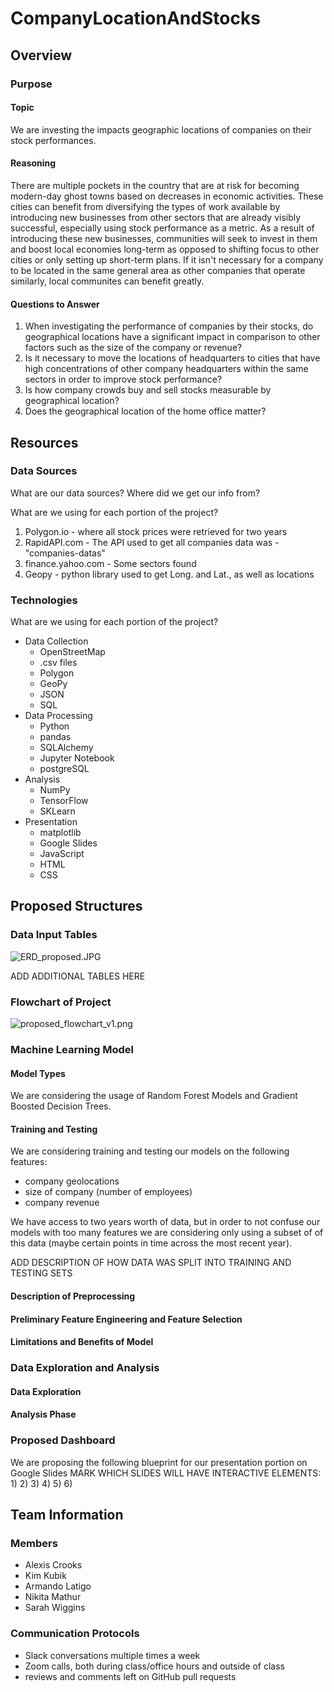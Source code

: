 # CompanyLocationAndStocks

## Overview

### Purpose

#### Topic

We are investing the impacts geographic locations of companies on their stock performances.  

#### Reasoning

There are multiple pockets in the country that are at risk for becoming modern-day ghost towns based on decreases in economic activities.  These cities can benefit from diversifying the types of work available by introducing new businesses from other sectors that are already visibly successful, especially using stock performance as a metric.  As a result of introducing these new businesses, communities will seek to invest in them and boost local economies long-term as opposed to shifting focus to other cities or only setting up short-term plans.  If it isn't necessary for a company to be located in the same general area as other companies that operate similarly, local communites can benefit greatly.

#### Questions to Answer

1) When investigating the performance of companies by their stocks, do geographical locations have a significant impact in comparison to other factors such as the size of the company or revenue?
2) Is it necessary to move the locations of headquarters to cities that have high concentrations of other company headquarters within the same sectors in order to improve stock performance?
3) Is how company crowds buy and sell stocks measurable by geographical location? 
4) Does the geographical location of the home office matter?

## Resources

### Data Sources
What are our data sources?  Where did we get our info from?

What are we using for each portion of the project?
1. Polygon.io - where all stock prices were retrieved for two years
2. RapidAPI.com - The API used to get all companies data was - "companies-datas"
3. finance.yahoo.com - Some sectors found
4. Geopy - python library used to get Long. and Lat., as well as locations

### Technologies
What are we using for each portion of the project?
- Data Collection
  - OpenStreetMap
  - .csv files
  - Polygon
  - GeoPy
  - JSON
  - SQL
- Data Processing
  - Python
  - pandas
  - SQLAlchemy
  - Jupyter Notebook
  - postgreSQL
- Analysis
  - NumPy
  - TensorFlow
  - SKLearn
- Presentation
  - matplotlib
  - Google Slides
  - JavaScript
  - HTML
  - CSS

## Proposed Structures

### Data Input Tables

![ERD_proposed.JPG](https://github.com/kjkubik/CompanyLocationAndStocks/blob/main/images/ERD_proposed_Deliverable_1.JPG)

ADD ADDITIONAL TABLES HERE

### Flowchart of Project

![proposed_flowchart_v1.png](https://github.com/kjkubik/CompanyLocationAndStocks/blob/main/images/proposed_flowchart_v1.png)

### Machine Learning Model

#### Model Types

We are considering the usage of Random Forest Models and Gradient Boosted Decision Trees.  

#### Training and Testing

We are considering training and testing our models on the following features:
- company geolocations
- size of company (number of employees)
- company revenue

We have access to two years worth of data, but in order to not confuse our models with too many features we are considering only using a subset of of this data (maybe certain points in time across the most recent year).

ADD DESCRIPTION OF HOW DATA WAS SPLIT INTO TRAINING AND TESTING SETS

#### Description of Preprocessing

#### Preliminary Feature Engineering and Feature Selection

#### Limitations and Benefits of Model

### Data Exploration and Analysis

#### Data Exploration

#### Analysis Phase

### Proposed Dashboard

We are proposing the following blueprint for our presentation portion on Google Slides MARK WHICH SLIDES WILL HAVE INTERACTIVE ELEMENTS:
1)
2)
3)
4)
5)
6)

## Team Information

### Members
- Alexis Crooks
- Kim Kubik
- Armando Latigo
- Nikita Mathur
- Sarah Wiggins

### Communication Protocols
- Slack conversations multiple times a week
- Zoom calls, both during class/office hours and outside of class 
- reviews and comments left on GitHub pull requests

